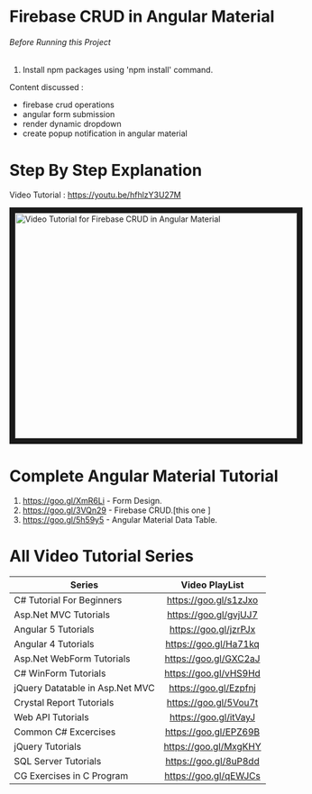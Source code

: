 # Firebase CRUD in Angular Material

###### Before Running this Project
 1. Install npm packages using 'npm install' command.
  
Content discussed : 
 - firebase crud operations
- angular form submission
- render dynamic dropdown
- create popup notification in angular material
 
 
 # Step By Step Explanation
 
 Video Tutorial : https://youtu.be/hfhlzY3U27M
 
 <a href="http://www.youtube.com/watch?feature=player_embedded&v=hfhlzY3U27M
" target="_blank"><img src="http://img.youtube.com/vi/hfhlzY3U27M/0.jpg" 
alt="Video Tutorial for Firebase CRUD in Angular Material" width="500" height="400" border="10" /></a>

# Complete Angular Material Tutorial
1. https://goo.gl/XmR6Li - Form Design.  
2. https://goo.gl/3VQn29 - Firebase CRUD.[this one ]
3. https://goo.gl/5h59y5 - Angular Material Data Table.



# All Video Tutorial Series
| Series        | Video PlayList          |
| ------------- |:-------------:|
| C# Tutorial For Beginners      | https://goo.gl/s1zJxo |
| Asp.Net MVC Tutorials      | https://goo.gl/gvjUJ7      |
| Angular 5 Tutorials | https://goo.gl/jzrPJx      |
| Angular 4 Tutorials | https://goo.gl/Ha71kq      |
| Asp.Net WebForm Tutorials | https://goo.gl/GXC2aJ      |
| C# WinForm Tutorials | https://goo.gl/vHS9Hd      |
| jQuery Datatable in Asp.Net MVC | https://goo.gl/Ezpfnj      |
| Crystal Report Tutorials | https://goo.gl/5Vou7t      |
| Web API Tutorials | https://goo.gl/itVayJ     |
| Common C# Excercises | https://goo.gl/EPZ69B     |
| jQuery Tutorials | https://goo.gl/MxgKHY     |
| SQL Server Tutorials | https://goo.gl/8uP8dd      |
| CG Exercises in C Program | https://goo.gl/qEWJCs      |
